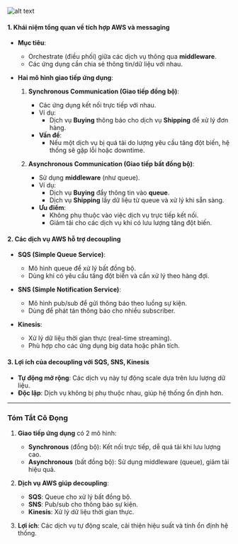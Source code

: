 ![alt text](image/image.png)

#### **1. Khái niệm tổng quan về tích hợp AWS và messaging**

- **Mục tiêu**:

  - Orchestrate (điều phối) giữa các dịch vụ thông qua **middleware**.
  - Các ứng dụng cần chia sẻ thông tin/dữ liệu với nhau.

- **Hai mô hình giao tiếp ứng dụng**:

  1. **Synchronous Communication (Giao tiếp đồng bộ)**:

     - Các ứng dụng kết nối trực tiếp với nhau.
     - Ví dụ:
       - Dịch vụ **Buying** thông báo cho dịch vụ **Shipping** để xử lý đơn hàng.
     - **Vấn đề**:
       - Nếu một dịch vụ bị quá tải do lượng yêu cầu tăng đột biến, hệ thống sẽ gặp lỗi hoặc downtime.

  2. **Asynchronous Communication (Giao tiếp bất đồng bộ)**:
     - Sử dụng **middleware** (như queue).
     - Ví dụ:
       - Dịch vụ **Buying** đẩy thông tin vào **queue**.
       - Dịch vụ **Shipping** lấy dữ liệu từ queue và xử lý khi sẵn sàng.
     - **Ưu điểm**:
       - Không phụ thuộc vào việc dịch vụ trực tiếp kết nối.
       - Giảm tải cho các dịch vụ khi có lưu lượng tăng đột biến.

#### **2. Các dịch vụ AWS hỗ trợ decoupling**

- **SQS (Simple Queue Service)**:

  - Mô hình queue để xử lý bất đồng bộ.
  - Dùng khi có yêu cầu tăng đột biến và cần xử lý theo hàng đợi.

- **SNS (Simple Notification Service)**:

  - Mô hình pub/sub để gửi thông báo theo luồng sự kiện.
  - Dùng để phát tán thông báo cho nhiều subscriber.

- **Kinesis**:
  - Xử lý dữ liệu thời gian thực (real-time streaming).
  - Phù hợp cho các ứng dụng big data hoặc phân tích.

#### **3. Lợi ích của decoupling với SQS, SNS, Kinesis**

- **Tự động mở rộng**: Các dịch vụ này tự động scale dựa trên lưu lượng dữ liệu.
- **Độc lập**: Dịch vụ không bị phụ thuộc nhau, giúp hệ thống ổn định hơn.

---

### **Tóm Tắt Cô Đọng**

1. **Giao tiếp ứng dụng** có 2 mô hình:

   - **Synchronous** (đồng bộ): Kết nối trực tiếp, dễ quá tải khi lưu lượng cao.
   - **Asynchronous** (bất đồng bộ): Sử dụng middleware (queue), giảm tải hiệu quả.

2. **Dịch vụ AWS giúp decoupling**:

   - **SQS**: Queue cho xử lý bất đồng bộ.
   - **SNS**: Pub/sub cho thông báo sự kiện.
   - **Kinesis**: Xử lý dữ liệu thời gian thực.

3. **Lợi ích**: Các dịch vụ tự động scale, cải thiện hiệu suất và tính ổn định hệ thống.
